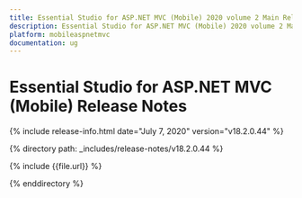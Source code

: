 ```yaml
---
title: Essential Studio for ASP.NET MVC (Mobile) 2020 volume 2 Main Release Notes  
description: Essential Studio for ASP.NET MVC (Mobile) 2020 volume 2 Main Release Notes  
platform: mobileaspnetmvc
documentation: ug
---
```


# Essential Studio for ASP.NET MVC (Mobile)  Release Notes  

{% include release-info.html date="July 7, 2020"  version="v18.2.0.44" %} 


{% directory path: _includes/release-notes/v18.2.0.44 %}

{% include {{file.url}} %}

{% enddirectory %}